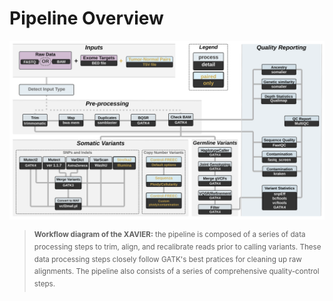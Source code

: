 # Pipeline Overview

![Pipeline Diagram](assets/XAVIER_workflow.svg)

> <sup>**Workflow diagram of the XAVIER:** the pipeline is composed of a series of data processing steps to trim, align, and recalibrate reads prior to calling variants. These data processing steps closely follow GATK's best pratices for cleaning up raw alignments. The pipeline also consists of a series of comprehensive quality-control steps.</sup>
